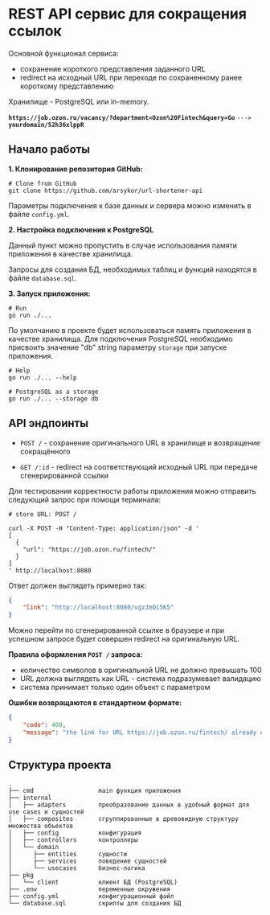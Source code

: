 # REST API сервис для сокращения ссылок

Основной функционал сервиса:

* сохранение короткого представления заданного URL
* redirect на исходный URL при переходе по сохраненному ранее короткому представлению
 
Хранилище -  PostgreSQL или in-memory.

**`https://job.ozon.ru/vacancy/?department=Ozon%20Fintech&query=Go`** `--->` **`yourdomain/52h36xlppR`**

## Начало работы
**1. Клонирование репозитория GitHub:**

```shell
# Clone from GitHub
git clone https://github.com/arsykor/url-shortener-api
```
Параметры подключения к базе данных и сервера можно изменить в файле `config.yml`.

**2. Настройка подключения к PostgreSQL**



Данный пункт можно пропустить в случае использования памяти приложения в качестве хранилища.

Запросы для создания БД, необходимых таблиц и функций находятся в файле  `database.sql`.

**3. Запуск приложения:**

```shell
# Run
go run ./...
```
По умолчанию в проекте будет использоваться память приложения в качестве хранилища. Для подключения PostgreSQL необходимо присвоить значение "db" string параметру `storage` при запуске приложения.

```shell
# Help
go run ./... --help

# PostgreSQL as a storage
go run ./... --storage db 
```

## API эндпоинты



* `POST /` - сохранение оригинального URL в хранилище и возвращение сокращённого

* `GET /:id` - redirect на соответствующий исходный URL при передаче сгенерированной ссылки 

Для тестирования корректности работы приложения можно отправить следующий запрос при помощи терминала:

```shell
# store URL: POST /

curl -X POST -H "Content-Type: application/json" -d '
[
  {
    "url": "https://job.ozon.ru/fintech/"
  }
]
' http://localhost:8080
```
 Ответ должен выглядеть примерно так:

```json
{
    "link": "http://localhost:8080/vgzJmQi5K5"
}
```
Можно перейти по сгенерированной ссылке в браузере и при успешном запросе будет совершен redirect на оригинальную URL.

**Правила оформления `POST /` запроса:**

* количество символов в оригинальной URL не должно превышать 100
* URL должна выглядеть как URL - система подразумевает валидацию
* система принимает только один объект с параметром

**Ошибки возвращаются в стандартном формате:**

```json
{
    "code": 400,
    "message": "the link for URL https://job.ozon.ru/fintech/ already exists, try using ID = vgzJmQi5K5"
}
```




## Структура проекта
 
```
.
├── cmd                  main функция приложения
├── internal             
│   ├── adapters         преобразование данных в удобный формат для use cases и сущностей
│   ├── composites       сгруппированные в древовидную структуру множества объектов
│   ├── config           конфигурация
│   ├── controllers      контроллеры
│   └── domain           
│      ├── entities      сущности
│      ├── services      поведение сущностей
│      └── usecases      бизнес-логика
├── pkg               
│   └── client           клиент БД (PostgreSQL)
├── .env                 переменные окружения
├── config.yml           конфигурационный файл
└── database.sql         скрипты для создания БД
```
